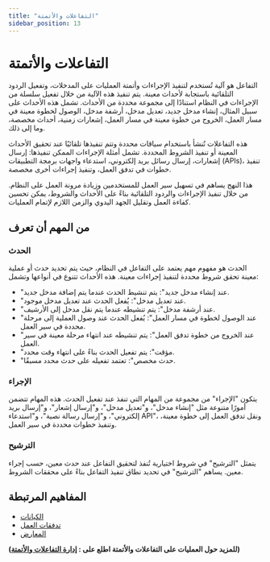 ```yaml
---
title: "التفاعلات والأتمتة"
sidebar_position: 13
---
```


# التفاعلات والأتمتة 
التفاعل هو آلية تُستخدم لتنفيذ الإجراءات وأتمتة العمليات على المدخلات، وتفعيل الردود التلقائية باستجابة لأحداث معينة. يتم تنفيذ هذه الآلية من خلال تفعيل سلسلة من الإجراءات في النظام استنادًا إلى مجموعة محددة من الأحداث. تشمل هذه الأحداث على سبيل المثال، إنشاء مدخل جديد، تعديل مدخل، أرشفة مدخل، الوصول لخطوة معينة في مسار العمل، الخروج من خطوة معينة في مسار العمل، إشعارات زمنية، أحداث مخصصة، وما إلى ذلك.

هذه التفاعلات تُنشأ باستخدام سياقات محددة وتتم تنفيذها تلقائيًا عند تحقيق الأحداث المعينة أو تنفيذ الشروط المحددة. تشمل أمثلة الإجراءات الممكن تنفيذها: إرسال إشعارات، إرسال رسائل بريد إلكتروني، استدعاء واجهات برمجة التطبيقات (APIs)، تنفيذ خطوات في تدفق العمل، وتنفيذ إجراءات أخرى مخصصة.

هذا النهج يساهم في تسهيل سير العمل للمستخدمين وزيادة مرونة العمل على النظام. من خلال تنفيذ الإجراءات والردود التلقائية بناءً على الأحداث والشروط، يمكن تحسين كفاءة العمل وتقليل الجهد اليدوي والزمن اللازم لإتمام العمليات.




## من المهم أن تعرف 
### الحدث
الحدث هو مفهوم مهم يعتمد على التفاعل في النظام، حيث يتم تحديد حدث أو عملية معينة تحقق شروط محددة لتنفيذ إجراءات معينة. هذه الأحداث تتنوع في أنواعها وتشمل:
- "عند إنشاء مدخل جديد": يتم تنشيط الحدث عندما يتم إضافة مدخل جديد.
- "عند تعديل مدخل": يُفعل الحدث عند تعديل مدخل موجود.
- "عند أرشفة مدخل": يتم تنشيطه عندما يتم نقل مدخل إلى الأرشيف.
- "عند الوصول لخطوة في مسار العمل": يُفعل الحدث عند وصول العملية إلى مرحلة محددة في سير العمل.
- "عند الخروج من خطوة تدفق العمل": يتم تنشيطه عند انتهاء مرحلة معينة في سير العمل.
- "مؤقت": يتم تفعيل الحدث بناءً على انتهاء وقت محدد.
- "حدث مخصص": تعتمد تفعيله على حدث محدد مسبقًا.

### الإجراء
يتكون "الإجراء" من مجموعة من المهام التي تنفذ عند تفعيل الحدث. هذه المهام تتضمن أمورًا متنوعة مثل "إنشاء مدخل"، و"تعديل مدخل"، و"إرسال إشعار"، و"إرسال بريد إلكتروني"، و"إرسال رسالة نصية"، و"استدعاء API"، ونقل تدفق العمل إلى خطوة معينة، وتنفيذ خطوات محددة في سير العمل.

### الترشيح
يتمثل "الترشيح" في شروط اختيارية تُنفذ لتحقيق التفاعل عند حدث معين، حسب إجراء معين. يساهم "الترشيح" في تحديد نطاق تنفيذ التفاعل بناءً على محققات الشروط.


## المفاهيم المرتبطة 
- [الكيانات](./entities.md)
- [تدفقات العمل](./workflows.md)
- [المعارض](./views.md)

**(للمزيد حول العمليات على التفاعلات والأتمتة اطلع على : [إدارة التفاعلات والأتمتة](../../data-management/reactions-and-automations.md))**